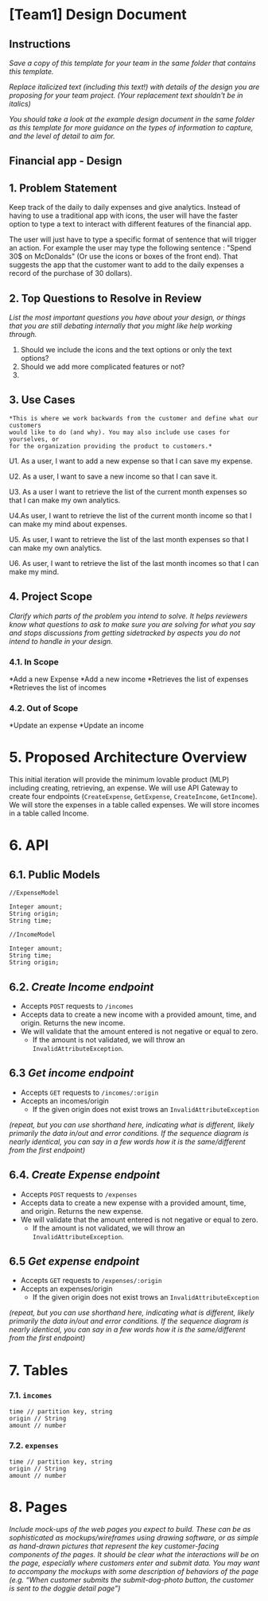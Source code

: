 # [Team1] Design Document

## Instructions

*Save a copy of this template for your team in the same folder that contains
this template.*

*Replace italicized text (including this text!) with details of the design you
are proposing for your team project. (Your replacement text shouldn't be in
italics)*

*You should take a look at the example design document in the same folder as
this template for more guidance on the types of information to capture, and the
level of detail to aim for.*

## Financial app - Design

## 1. Problem Statement

Keep track of the daily to daily expenses and give analytics.
Instead of having to use a traditional app with icons, the user will have the faster option to type a text to 
interact with different features of the financial app. 

The user will just have to type a specific format of sentence that will trigger an action.
For example the user may type the following sentence : "Spend 30$ on McDonalds" (Or use the icons or boxes of the front end).
That suggests the app that the customer want to add to the daily expenses a record of the purchase of 30 dollars).


## 2. Top Questions to Resolve in Review

*List the most important questions you have about your design, or things that
you are still debating internally that you might like help working through.*

1.   Should we include the icons and the text options or only the text options?
2.   Should we add more complicated features or not?
3.  

## 3. Use Cases

    *This is where we work backwards from the customer and define what our customers
    would like to do (and why). You may also include use cases for yourselves, or
    for the organization providing the product to customers.*

U1. As a user, I want to add a new expense so that I can save my expense. 

U2. As a user, I want to save a new income so that I can save it.

U3. As a user I want to retrieve the list of the current month expenses so that I can make my own analytics.

U4.As user, I want to retrieve the list of the current month income so that I can make my mind about expenses.

U5. As user, I want to retrieve the list of the last month expenses so that I can make my own analytics.

U6. As user, I want to retrieve the list of the last month incomes  so that I can make my mind.

## 4. Project Scope

*Clarify which parts of the problem you intend to solve. It helps reviewers know
what questions to ask to make sure you are solving for what you say and stops
discussions from getting sidetracked by aspects you do not intend to handle in
your design.*

### 4.1. In Scope
*Add a new Expense
*Add a new income
*Retrieves the list of expenses
*Retrieves the list of incomes
    

### 4.2. Out of Scope

*Update an expense
*Update an income

# 5. Proposed Architecture Overview

This initial iteration will provide the minimum lovable product
(MLP) including creating, retrieving, an expense.
We will use API Gateway to create four endpoints (`CreateExpense`, `GetExpense`, `CreateIncome`, `GetIncome`).
We will store the expenses in a table called expenses. We will store incomes in a table called Income.

# 6. API

## 6.1. Public Models

```
//ExpenseModel

Integer amount;
String origin;
String time;

//IncomeModel

Integer amount;
String time;
String origin;

```

## 6.2. *Create Income endpoint*
* Accepts `POST` requests to `/incomes`
* Accepts data to create a new income with a provided amount,  time, and origin. Returns the new income.
* We will validate that the amount entered is not negative or equal to zero.
  * If the amount is not validated, we will throw an `InvalidAttributeException`.

    
## 6.3 *Get income endpoint*

* Accepts `GET` requests to `/incomes/:origin`
* Accepts an incomes/origin
    * If the given origin does not exist trows an `InvalidAttributeException`

*(repeat, but you can use shorthand here, indicating what is different, likely
primarily the data in/out and error conditions. If the sequence diagram is
nearly identical, you can say in a few words how it is the same/different from
the first endpoint)*

## 6.4. *Create Expense endpoint*
* Accepts `POST` requests to `/expenses`
* Accepts data to create a new expense with a provided amount,  time, and origin. Returns the new expense.
* We will validate that the amount entered is not negative or equal to zero.
  * If the amount is not validated, we will throw an `InvalidAttributeException`.


## 6.5 *Get expense endpoint*

* Accepts `GET` requests to `/expenses/:origin`
* Accepts an expenses/origin
  * If the given origin does not exist trows an `InvalidAttributeException`

*(repeat, but you can use shorthand here, indicating what is different, likely
primarily the data in/out and error conditions. If the sequence diagram is
nearly identical, you can say in a few words how it is the same/different from
the first endpoint)*

# 7. Tables

### 7.1. `incomes`

```
time // partition key, string
origin // String
amount // number

```

### 7.2. `expenses`

```
time // partition key, string
origin // String
amount // number

```


# 8. Pages

*Include mock-ups of the web pages you expect to build. These can be as
sophisticated as mockups/wireframes using drawing software, or as simple as
hand-drawn pictures that represent the key customer-facing components of the
pages. It should be clear what the interactions will be on the page, especially
where customers enter and submit data. You may want to accompany the mockups
with some description of behaviors of the page (e.g. “When customer submits the
submit-dog-photo button, the customer is sent to the doggie detail page”)*
